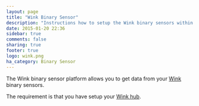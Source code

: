 ```yaml
---
layout: page
title: "Wink Binary Sensor"
description: "Instructions how to setup the Wink binary sensors within Home Assistant."
date: 2015-01-20 22:36
sidebar: true
comments: false
sharing: true
footer: true
logo: wink.png
ha_category: Binary Sensor
---
```



The Wink binary sensor platform allows you to get data from your [Wink](http://www.wink.com/) binary sensors.

The requirement is that you have setup your [Wink hub](/components/wink/).

